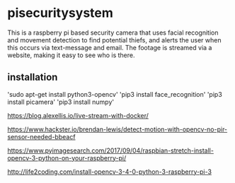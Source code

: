 # pisecuritysystem
This is a raspberry pi based security camera that uses facial recognition and movement detection to find potential thiefs, and alerts the user when this occurs via text-message and email. The footage is streamed via a website, making it easy to see who is there.

## installation
'sudo apt-get install python3-opencv'
'pip3 install face_recognition'
'pip3 install picamera'
'pip3 install numpy'

https://blog.alexellis.io/live-stream-with-docker/

https://www.hackster.io/brendan-lewis/detect-motion-with-opencv-no-pir-sensor-needed-bbeacf

https://www.pyimagesearch.com/2017/09/04/raspbian-stretch-install-opencv-3-python-on-your-raspberry-pi/

http://life2coding.com/install-opencv-3-4-0-python-3-raspberry-pi-3

